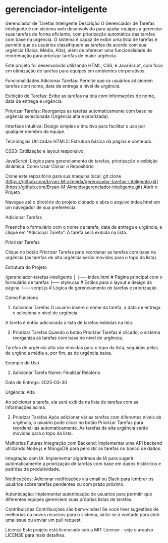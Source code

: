 # gerenciador-inteligente
Gerenciador de Tarefas Inteligente
Descrição
O Gerenciador de Tarefas Inteligente é um sistema web desenvolvido para ajudar equipes a gerenciar suas tarefas de forma eficiente, com priorização automática das tarefas com base na urgência. O sistema é capaz de exibir uma lista de tarefas e permitir que os usuários classifiquem as tarefas de acordo com sua urgência (Baixa, Média, Alta), além de oferecer uma funcionalidade de reordenação para priorizar tarefas de maior urgência.

Este projeto foi desenvolvido utilizando HTML, CSS, e JavaScript, com foco em otimização de tarefas para equipes em ambientes corporativos.

Funcionalidades
Adicionar Tarefas: Permite que os usuários adicionem tarefas com nome, data de entrega e nível de urgência.

Exibição de Tarefas: Exibe as tarefas na tela com informações de nome, data de entrega e urgência.

Priorizar Tarefas: Reorganiza as tarefas automaticamente com base na urgência selecionada (Urgência alta é priorizada).

Interface Intuitiva: Design simples e intuitivo para facilitar o uso por qualquer membro da equipe.

Tecnologias Utilizadas
HTML5: Estrutura básica da página e conteúdo.

CSS3: Estilização e layout responsivo.

JavaScript: Lógica para gerenciamento de tarefas, priorização e exibição dinâmica.
Como Usar
Clonar o Repositório

Clone este repositório para sua máquina local:
git clone [https://github.com/bryan-M-almeida/gerenciador-tarefas-inteligente.git](https://github.com/Bryan-M-Almeida/gerenciador-inteligente.git)
Abrir o Projeto

Navegue até o diretório do projeto clonado e abra o arquivo index.html em um navegador de sua preferência.

Adicionar Tarefas

Preencha o formulário com o nome da tarefa, data de entrega e urgência, e clique em "Adicionar Tarefa". A tarefa será exibida na lista.

Priorizar Tarefas

Clique no botão Priorizar Tarefas para reordenar as tarefas com base na urgência (as tarefas de alta urgência serão movidas para o topo da lista).

Estrutura do Projeto

/gerenciador-tarefas-inteligente
│
├── index.html           # Página principal com o formulário de tarefas
├── style.css            # Estilos para o layout e design da página
└── script.js            # Lógica de gerenciamento de tarefas e priorização

Como Funciona
1. Adicionar Tarefas
O usuário insere o nome da tarefa, a data de entrega e seleciona o nível de urgência.

A tarefa é então adicionada à lista de tarefas exibidas na tela.

2. Priorizar Tarefas
Quando o botão Priorizar Tarefas é clicado, o sistema reorganiza as tarefas com base no nível de urgência.

Tarefas de urgência alta são movidas para o topo da lista, seguidas pelas de urgência média e, por fim, as de urgência baixa.

Exemplo de Uso
1. Adicionar Tarefa
Nome: Finalizar Relatório

Data de Entrega: 2025-03-30

Urgência: Alta

Ao adicionar a tarefa, ela será exibida na lista de tarefas com as informações acima.

2. Priorizar Tarefas
Após adicionar várias tarefas com diferentes níveis de urgência, o usuário pode clicar no botão Priorizar Tarefas para reordená-las automaticamente. As tarefas de alta urgência serão movidas para o topo da lista.

Melhorias Futuras
Integração com Backend: Implementar uma API backend utilizando Node.js e MongoDB para persistir as tarefas no banco de dados.

Integração com IA: Implementar algoritmos de IA para sugerir automaticamente a priorização de tarefas com base em dados históricos e padrões de produtividade.

Notificações: Adicionar notificações via email ou Slack para lembrar os usuários sobre tarefas pendentes ou com prazo próximo.

Autenticação: Implementar autenticação de usuários para permitir que diferentes equipes gerenciem suas próprias listas de tarefas.

Contribuições
Contribuições são bem-vindas! Se você tiver sugestões de melhorias ou novos recursos para o sistema, sinta-se à vontade para abrir uma issue ou enviar um pull request.

Licença
Este projeto está licenciado sob a MIT License - veja o arquivo LICENSE para mais detalhes.
